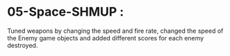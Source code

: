 # 05-Space-SHMUP :
Tuned weapons by changing the speed and fire rate, changed the speed of the Enemy game objects and added different scores for each enemy destroyed. 

 
